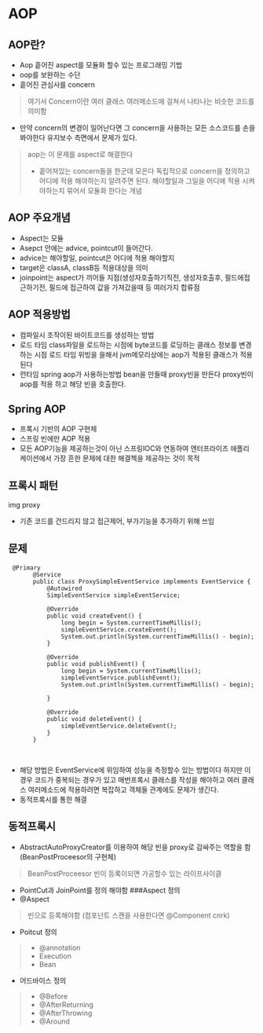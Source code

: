 # AOP

## AOP란?
- Aop 흩어진 aspect를 모듈화 할수 있는 프로그래밍 기법
- oop를 보완하는 수단
- 흩어진 관심사를 concern
> 여기서 Concern이란  여러 클래스 여러메소드에 걸쳐서 나타나는 비슷한 코드를 의미함
- 만약 concern의 변경이 일어난다면 그 concern을 사용하는 모든 소스코드를 손을 봐야한다
 유지보수 측면에서 문제가 있다.
 > aop는 이 문제를 aspect로 해결한다
 > - 흩어져있는 concern들을 한군데 모은다
    독립적으로 concern을 정의하고 어디에 적용 해야하는지 알려주면 된다.
    해야할일과 그일을 어디에 적용 시켜야하는지 묶어서 모듈화 한다는 개념

## AOP 주요개념
 - Aspect는 모듈
 - Asepct 안에는 advice, pointcut이 들어간다.
 - advice는 해야할일, pointcut은 어디에 적용 해야할지
 - target은 classA, classB등 적용대상을 의미
 - joinpoint는 aspect가 끼어들 지점(생성자호출하기직전, 생성자호출후, 필드에접근하기전, 필드에 접근하여 값을 가져갔을때 등 여러가지 합류점

## AOP 적용방법
 - 컴파일시 조작이된 바이트코드를 생성하는 방법
 - 로드 타임 class파일을 로드하는 시점에 byte코드를 로딩하는 클래스 정보를 변경하는 시점 로드 타임 위빙을 을해서 jvm메모리상에는 aop가 적용된 클래스가 적용된다
 - 런타임 spring aop가 사용하는방법 bean을 만들때 proxy빈을 만든다 proxy빈이 aop를 적용 하고 해당 빈을 호출한다.

## Spring AOP
 - 프록시 기반의 AOP 구현체
 - 스프링 빈에만 AOP 적용
 - 모든 AOP기능을 제공하는것이 아닌 스프링IOC와 연동하여 엔터프라이즈 애플리케이션에서 가장 흔한 문제에 대한 해결첵을 제공하는 것이 목적  
 
 ## 프록시 패턴
 img proxy
 
 - 기존 코드를 건드리지 않고 접근제어, 부가기능을 추가하기 위해 쓰임
 
 ## 문제
 <pre>
 <code>@Primary
       @Service
       public class ProxySimpleEventService implements EventService {
           @Autowired
           SimpleEventService simpleEventService;
       
           @Override
           public void createEvent() {
               long begin = System.currentTimeMillis();
               simpleEventService.createEvent();
               System.out.println(System.currentTimeMillis() - begin);
           }
       
           @Override
           public void publishEvent() {
               long begin = System.currentTimeMillis();
               simpleEventService.publishEvent();
               System.out.println(System.currentTimeMillis() - begin);
       
           }
       
           @Override
           public void deleteEvent() {
               simpleEventService.deleteEvent();
           }
       }
 </code>
 </pre>
 
 - 해당 방법은 EventService에 위임하여 성능을 측정할수 있는 방법이다 하지만 이경우 코드가 중복되는 경우가 있고 매번프록시 클래스를 작성을 해야하고 여러 클래스 여러메소드에 적용하려면 복잡하고 객체들 관계에도 문제가 생긴다.
 - 동적프록시를 통한 해결
 ## 동적프록시
 - AbstractAutoProxyCreator를 이용하여 해당 빈을 proxy로 감싸주는 역할을 함 (BeanPostProceesor의 구현체)
 > BeanPostProceesor 빈이 등록이되면 가공할수 있는 라이프사이클
 - PointCut과 JoinPoint를 정의 해야함
 ###Aspect 정의
 - @Aspect
 > 빈으로 등록해야함 (컴포넌트 스캔을 사용한다면 @Component cnrk)
 - Poitcut 정의
>- @annotation
>- Execution
>- Bean
 - 어드바이스 정의
>- @Before
>- @AfterReturning
>- @AfterThrowing
>- @Around